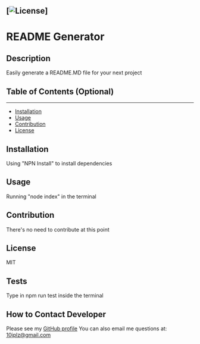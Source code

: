 
  [![License](https://img.shields.io/badge/License-MIT-yellow.svg)]
  ----
  # README Generator

  ## Description 

  Easily generate a README.MD file for your next project

  ## Table of Contents (Optional)
  ----
  * [Installation](#installation)
  * [Usage](#usage)
  * [Contribution](#contribution)
  * [License](#license)

  ## Installation 

  Using "NPN Install" to install dependencies 

  ## Usage

  Running "node index" in the terminal

  ## Contribution

  There's no need to contribute at this point

  ## License

  MIT

  ## Tests
   Type in npm run test inside the terminal

  ## How to Contact Developer


  Please see my [GitHub profile](https://github.com/10jplz)
  You can also email me questions at: 10jplz@gmail.com



